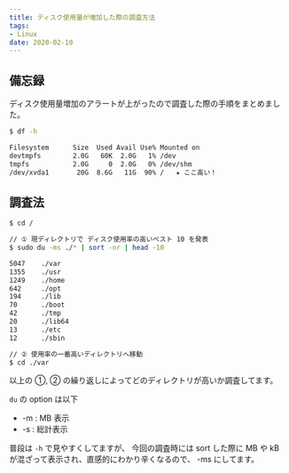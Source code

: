 ```yaml
---
title: ディスク使用量が増加した際の調査方法
tags:
- Linux
date: 2020-02-10
---
```



## 備忘録

ディスク使用量増加のアラートが上がったので調査した際の手順をまとめました。

<!-- more -->

```sh
$ df -h

Filesystem      Size  Used Avail Use% Mounted on
devtmpfs        2.0G   60K  2.0G   1% /dev
tmpfs           2.0G     0  2.0G   0% /dev/shm
/dev/xvda1       20G  8.6G   11G  90% /   ★ ここ高い！
```

## 調査法

```sh
$ cd /

// ① 現ディレクトリで ディスク使用率の高いベスト 10 を発表
$ sudo du -ms ./* | sort -nr | head -10

5047    ./var
1355    ./usr
1249    ./home
642     ./opt
194     ./lib
70      ./boot
42      ./tmp
20      ./lib64
13      ./etc
12      ./sbin

// ② 使用率の一番高いディレクトリへ移動
$ cd ./var
```

以上の ①, ② の繰り返しによってどのディレクトリが高いか調査してます。


`du` の option は以下

* -m : MB 表示
* -s : 総計表示

普段は `-h` で見やすくしてますが、 今回の調査時には sort した際に MB や kB が混ざって表示され、直感的にわかり辛くなるので、 -ms にしてます。
